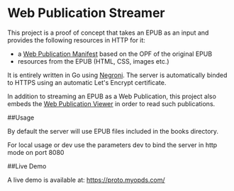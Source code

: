 # Web Publication Streamer

This project is a proof of concept that takes an EPUB as an input and provides the following resources in HTTP for it:

- a [Web Publication Manifest](https://github.com/HadrienGardeur/webpub-manifest) based on the OPF of the original EPUB
- resources from the EPUB (HTML, CSS, images etc.)

It is entirely written in Go using [Negroni](https://github.com/urfave/negroni). The server is automatically binded to HTTPS using an automatic Let's Encrypt certificate.

In addition to streaming an EPUB as a Web Publication, this project also embeds the [Web Publication Viewer](https://github.com/HadrienGardeur/webpub-viewer) in order to read such publications.

##Usage

By default the server will use EPUB files included in the books directory.

For local usage or dev use the parameters dev to bind the server in http mode on port 8080

##Live Demo

A live demo is available at: https://proto.myopds.com/
